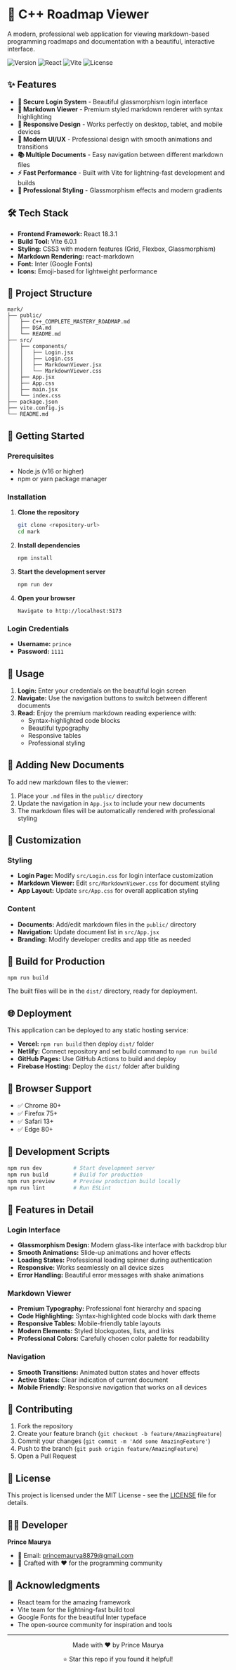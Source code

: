 # 🚀 C++ Roadmap Viewer

A modern, professional web application for viewing markdown-based programming roadmaps and documentation with a beautiful, interactive interface.

![Version](https://img.shields.io/badge/version-1.0.0-blue.svg)
![React](https://img.shields.io/badge/React-18.3.1-61dafb.svg)
![Vite](https://img.shields.io/badge/Vite-6.0.1-646cff.svg)
![License](https://img.shields.io/badge/license-MIT-green.svg)

## ✨ Features

- **🔐 Secure Login System** - Beautiful glassmorphism login interface
- **📖 Markdown Viewer** - Premium styled markdown renderer with syntax highlighting
- **📱 Responsive Design** - Works perfectly on desktop, tablet, and mobile devices
- **🎨 Modern UI/UX** - Professional design with smooth animations and transitions
- **📚 Multiple Documents** - Easy navigation between different markdown files
- **⚡ Fast Performance** - Built with Vite for lightning-fast development and builds
- **🌙 Professional Styling** - Glassmorphism effects and modern gradients

## 🛠️ Tech Stack

- **Frontend Framework:** React 18.3.1
- **Build Tool:** Vite 6.0.1
- **Styling:** CSS3 with modern features (Grid, Flexbox, Glassmorphism)
- **Markdown Rendering:** react-markdown
- **Font:** Inter (Google Fonts)
- **Icons:** Emoji-based for lightweight performance

## 📁 Project Structure

```
mark/
├── public/
│   ├── C++_COMPLETE_MASTERY_ROADMAP.md
│   ├── DSA.md
│   └── README.md
├── src/
│   ├── components/
│   │   ├── Login.jsx
│   │   ├── Login.css
│   │   ├── MarkdownViewer.jsx
│   │   └── MarkdownViewer.css
│   ├── App.jsx
│   ├── App.css
│   ├── main.jsx
│   └── index.css
├── package.json
├── vite.config.js
└── README.md
```

## 🚀 Getting Started

### Prerequisites

- Node.js (v16 or higher)
- npm or yarn package manager

### Installation

1. **Clone the repository**
   ```bash
   git clone <repository-url>
   cd mark
   ```

2. **Install dependencies**
   ```bash
   npm install
   ```

3. **Start the development server**
   ```bash
   npm run dev
   ```

4. **Open your browser**
   ```
   Navigate to http://localhost:5173
   ```

### Login Credentials

- **Username:** `prince`
- **Password:** `1111`

## 📖 Usage

1. **Login:** Enter your credentials on the beautiful login screen
2. **Navigate:** Use the navigation buttons to switch between different documents
3. **Read:** Enjoy the premium markdown reading experience with:
   - Syntax-highlighted code blocks
   - Beautiful typography
   - Responsive tables
   - Professional styling

## 📄 Adding New Documents

To add new markdown files to the viewer:

1. Place your `.md` files in the `public/` directory
2. Update the navigation in `App.jsx` to include your new documents
3. The markdown files will be automatically rendered with professional styling

## 🎨 Customization

### Styling
- **Login Page:** Modify `src/Login.css` for login interface customization
- **Markdown Viewer:** Edit `src/MarkdownViewer.css` for document styling
- **App Layout:** Update `src/App.css` for overall application styling

### Content
- **Documents:** Add/edit markdown files in the `public/` directory
- **Navigation:** Update document list in `src/App.jsx`
- **Branding:** Modify developer credits and app title as needed

## 🚀 Build for Production

```bash
npm run build
```

The built files will be in the `dist/` directory, ready for deployment.

## 🌐 Deployment

This application can be deployed to any static hosting service:

- **Vercel:** `npm run build` then deploy `dist/` folder
- **Netlify:** Connect repository and set build command to `npm run build`
- **GitHub Pages:** Use GitHub Actions to build and deploy
- **Firebase Hosting:** Deploy the `dist/` folder after building

## 📱 Browser Support

- ✅ Chrome 80+
- ✅ Firefox 75+
- ✅ Safari 13+
- ✅ Edge 80+

## 🔧 Development Scripts

```bash
npm run dev          # Start development server
npm run build        # Build for production
npm run preview      # Preview production build locally
npm run lint         # Run ESLint
```

## 🎯 Features in Detail

### Login Interface
- **Glassmorphism Design:** Modern glass-like interface with backdrop blur
- **Smooth Animations:** Slide-up animations and hover effects
- **Loading States:** Professional loading spinner during authentication
- **Responsive:** Works seamlessly on all device sizes
- **Error Handling:** Beautiful error messages with shake animations

### Markdown Viewer
- **Premium Typography:** Professional font hierarchy and spacing
- **Code Highlighting:** Syntax-highlighted code blocks with dark theme
- **Responsive Tables:** Mobile-friendly table layouts
- **Modern Elements:** Styled blockquotes, lists, and links
- **Professional Colors:** Carefully chosen color palette for readability

### Navigation
- **Smooth Transitions:** Animated button states and hover effects
- **Active States:** Clear indication of current document
- **Mobile Friendly:** Responsive navigation that works on all devices

## 🤝 Contributing

1. Fork the repository
2. Create your feature branch (`git checkout -b feature/AmazingFeature`)
3. Commit your changes (`git commit -m 'Add some AmazingFeature'`)
4. Push to the branch (`git push origin feature/AmazingFeature`)
5. Open a Pull Request

## 📝 License

This project is licensed under the MIT License - see the [LICENSE](LICENSE) file for details.

## 👨‍💻 Developer

**Prince Maurya**
- 📧 Email: [princemaurya8879@gmail.com](mailto:princemaurya8879@gmail.com)
- 🌟 Crafted with ❤️ for the programming community

## 🙏 Acknowledgments

- React team for the amazing framework
- Vite team for the lightning-fast build tool
- Google Fonts for the beautiful Inter typeface
- The open-source community for inspiration and tools

---

<div align="center">
  <p>Made with ❤️ by Prince Maurya</p>
  <p>⭐ Star this repo if you found it helpful!</p>
</div>
